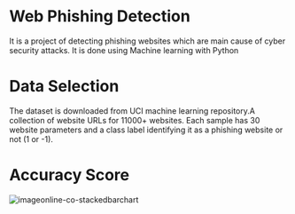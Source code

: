# Web Phishing Detection

It is a project of detecting phishing websites which are main cause of cyber security attacks. It is done using Machine learning with Python

# Data Selection
The dataset is downloaded from UCI machine learning repository.A collection of website URLs for 11000+ websites. Each sample has 30 website parameters and a class label identifying it as a phishing website or not (1 or -1).

# Accuracy Score
![imageonline-co-stackedbarchart](https://user-images.githubusercontent.com/73738015/101747642-b994d400-3af1-11eb-8904-71c0634132cb.png)


 
